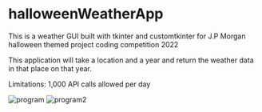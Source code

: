 # halloweenWeatherApp

This is a weather GUI built with tkinter and customtkinter for J.P Morgan halloween themed project coding competition 2022

This application will take a location and a year and return the weather data in that place on that year.

Limitations: 1,000 API calls allowed per day


![program](https://user-images.githubusercontent.com/50294428/198847852-4274ddd4-2286-488d-a9e4-5ff1ed4ef580.png)
![program2](https://user-images.githubusercontent.com/50294428/198847854-5b93b3a5-84b4-45ad-9cf7-c056e6c4307d.png)
